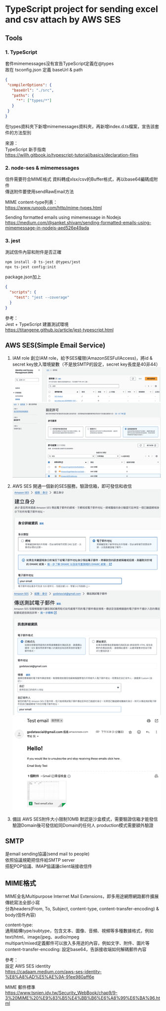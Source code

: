 # TypeScript project for sending excel and csv attach by AWS SES

## Tools
### 1. TypeScript  
套件mimemessages沒有宣告TypeScript定義在@types  
故在 tsconfig.json 定義 baseUrl & path
```json
{
 "compilerOptions": {
   "baseUrl": "./src",
   "paths": {
     "*": ["types/*"]
   }
 }
}
```
在types資料夾下新增mimemessages資料夾，再新增index.d.ts檔案，宣告該套件的方法型別

來源：  
TypeScript 新手指南  
https://willh.gitbook.io/typescript-tutorial/basics/declaration-files

### 2. node-ses & mimemessages
信件需要符合MIME格式
資料轉成xlsx/csv的Buffer格式，再以base64編碼成附件  
傳送附件要使用sendRawEmail方法

MIME content-type列表：  
https://www.runoob.com/http/mime-types.html

Sending formatted emails using mimemessage in Nodejs  
https://medium.com/@sanket.shivam/sending-formatted-emails-using-mimemessage-in-nodejs-aed526e49ada

### 3. jest
測試信件內容和附件是否正確
```terminal
npm install -D ts-jest @types/jest
npx ts-jest config:init
```

package.json加上
```json
{
  "scripts": {
    "test": "jest --coverage"
  }
}

```

參考：  
Jest + TypeScript 建置測試環境  
https://titangene.github.io/article/jest-typescript.html


## AWS SES(Simple Email Service)
1. IAM role
創立IAM role，給予SES權限(AmazonSESFullAccess)，將id & secret key放入環境變數（不是放SMTP的設定，secret key長度是40非44）
![image](https://raw.githubusercontent.com/joeyWuTRKTR/ses-with-typeScript/ca0aa51a2ef5c34455a43ba26ac346382e75d3ac/img/create-iam-user-for-ses.png)
![image](https://github.com/joeyWuTRKTR/ses-with-typeScript/blob/ca0aa51a2ef5c34455a43ba26ac346382e75d3ac/img/add-policy-for-ses-iam.png?raw=true)

2. AWS SES
開通一個新的SES服務，驗證信箱，即可發信和收信
![image](https://github.com/joeyWuTRKTR/ses-with-typeScript/blob/ca0aa51a2ef5c34455a43ba26ac346382e75d3ac/img/add-test-mail-in-ses.png?raw=true)
![image](https://github.com/joeyWuTRKTR/ses-with-typeScript/blob/ca0aa51a2ef5c34455a43ba26ac346382e75d3ac/img/send-test-mail-by-custom-option-in-ses.png?raw=true)
![image](https://github.com/joeyWuTRKTR/ses-with-typeScript/blob/ca0aa51a2ef5c34455a43ba26ac346382e75d3ac/img/mail-received-content.png?raw=true)

3. 備註
AWS SES附件大小限制10MB
默認是沙盒模式，需要驗證信箱才能發信
驗證Domain後可發信給同Domain的任何人
production模式需要額外驗證


## SMTP
是email sending協議(send mail to people)    
依照協議規範把信件給SMTP server  
搭配POP協議、IMAP協議讓client端接收信件


## MIME格式
MIME全名Multipurpose Internet Mail Extensions，即多用途網際網路郵件擴展  
傳統寫法全部小寫  
分為headers(From, To, Subject, content-type, content-transfer-encoding) & body(信件內容)  

content-type:  
通用結構type/subtype，包含文本、圖像、音頻、視頻等多種數據格式，例如text/html、image/jpeg、audio/mpeg  
multipart/mixed定義郵件可以放入多用途的內容，例如文字、附件、圖片等  
content-transfer-encoding: 設定base64，告訴接收端如何解碼郵件內容  


參考：  
設定 AWS SES identity  
https://cadaam.medium.com/aws-ses-identity-%E8%A8%AD%E5%AE%9A-91ee980aff6e

MIME 郵件標準  
https://www.tsnien.idv.tw/Security_WebBook/chap9/9-3%20MIME%20%E9%83%B5%E4%BB%B6%E6%A8%99%E6%BA%96.html
